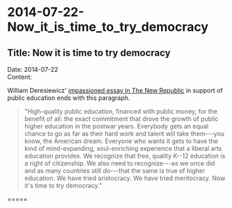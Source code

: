 # 2014-07-22-Now_it_is_time_to_try_democracy

## Title:  Now it is time to try democracy
Date: 2014-07-22  
Content:  

William Deresiewicz' [impassioned essay in The New Republic](http://www.newrepublic.com/article/118747/ivy-league-schools-are-overrated-send-your-kids-elsewhere) in support of public education ends with this paragraph.

> "High-quality public education, financed with public money, for the benefit of all: the exact commitment that drove the growth of public higher education in the postwar years. Everybody gets an equal chance to go as far as their hard work and talent will take them---you know, the American dream. Everyone who wants it gets to have the kind of mind-expanding, soul-enriching experience that a liberal arts education provides. We recognize that free, quality K--12 education is a right of citizenship. We also need to recognize---as we once did and as many countries still do---that the same is true of higher education. We have tried aristocracy. We have tried meritocracy. Now it's time to try democracy."

=====
